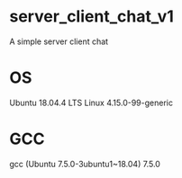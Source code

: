 # server_client_chat_v1
A simple server client chat

# OS
Ubuntu 18.04.4 LTS
Linux 4.15.0-99-generic

# GCC 
gcc (Ubuntu 7.5.0-3ubuntu1~18.04) 7.5.0